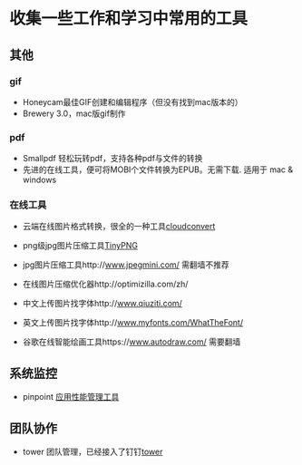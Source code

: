 # 收集一些工作和学习中常用的工具

## 其他
### gif
- Honeycam最佳GIF创建和编辑程序（但没有找到mac版本的）
- Brewery 3.0，mac版gif制作
### pdf
- Smallpdf 轻松玩转pdf，支持各种pdf与文件的转换
- 先进的在线工具，便可将MOBI个文件转换为EPUB。无需下载. 适用于 mac & windows

### 在线工具
- 云端在线图片格式转换，很全的一种工具[cloudconvert](https://cloudconvert.com/)
- png级jpg图片压缩工具[TinyPNG](https://tinypng.com/)
- jpg图片压缩工具http://www.jpegmini.com/ 需翻墙不推荐
- 在线图片压缩优化器http://optimizilla.com/zh/
- 中文上传图片找字体http://www.qiuziti.com/
- 英文上传图片找字体http://www.myfonts.com/WhatTheFont/

- 谷歌在线智能绘画工具https://www.autodraw.com/ 需要翻墙

## 系统监控
- pinpoint [应用性能管理工具](https://github.com/naver/pinpoint)

## 团队协作
- tower 团队管理，已经接入了钉钉[tower](https://tower.im/)

